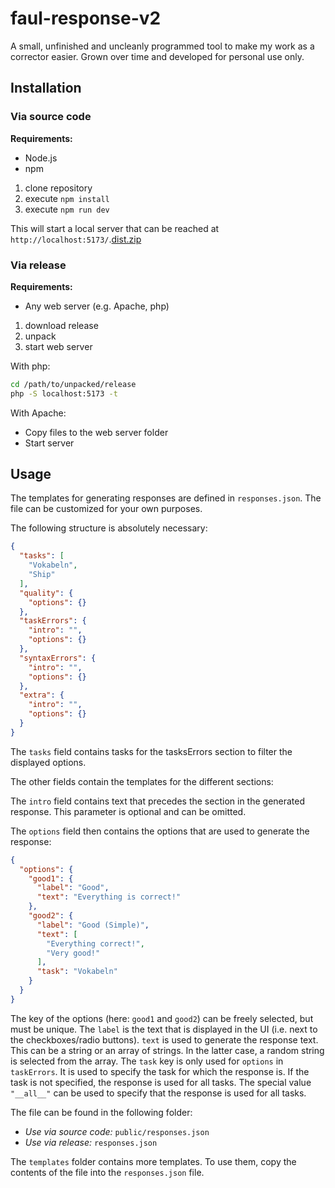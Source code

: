 # faul-response-v2

A small, unfinished and uncleanly programmed tool to make my work as a corrector easier.
Grown over time and developed for personal use only.

## Installation

### Via source code

**Requirements:**

- Node.js
- npm

1. clone repository
2. execute `npm install`
3. execute `npm run dev`

This will start a local server that can be reached at `http://localhost:5173/`.[dist.zip](dist.zip)

### Via release

**Requirements:**

- Any web server (e.g. Apache, php)

1. download release
2. unpack
3. start web server

With php:

```bash
cd /path/to/unpacked/release
php -S localhost:5173 -t
```

With Apache:

- Copy files to the web server folder
- Start server

## Usage

The templates for generating responses are defined in `responses.json`.
The file can be customized for your own purposes.

The following structure is absolutely necessary:

```json
{
  "tasks": [
    "Vokabeln",
    "Ship"
  ],
  "quality": {
    "options": {}
  },
  "taskErrors": {
    "intro": "",
    "options": {}
  },
  "syntaxErrors": {
    "intro": "",
    "options": {}
  },
  "extra": {
    "intro": "",
    "options": {}
  }
}
```

The `tasks` field contains tasks for the tasksErrors section to filter the displayed options.

The other fields contain the templates for the different sections:

The `intro` field contains text that precedes the section in the generated response. This parameter is optional and can
be omitted.

The `options` field then contains the options that are used to generate the response:

```json
{
  "options": {
    "good1": {
      "label": "Good",
      "text": "Everything is correct!"
    },
    "good2": {
      "label": "Good (Simple)",
      "text": [
        "Everything correct!",
        "Very good!"
      ],
      "task": "Vokabeln"
    }
  }
}
```

The key of the options (here: `good1` and `good2`) can be freely selected, but must be unique.
The `label` is the text that is displayed in the UI (i.e. next to the checkboxes/radio buttons).
`text` is used to generate the response text. This can be a string or an array of strings. In the latter case, a random
string is selected from the array.
The `task` key is only used for `options` in `taskErrors`. It is used to specify the task for which the response is.
If the task is not specified, the response is used for all tasks. The special value `"__all__"` can be used to specify
that the response is used for all tasks.

The file can be found in the following folder:

- *Use via source code:* `public/responses.json`
- *Use via release:* `responses.json`

The `templates` folder contains more templates. To use them, copy the contents of the file into the `responses.json`
file.